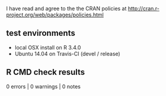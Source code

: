 I have read and agree to the the CRAN policies at
http://cran.r-project.org/web/packages/policies.html

## test environments

- local OSX install on R 3.4.0
- Ubuntu 14.04 on Travis-CI (devel / release)

## R CMD check results

0 errors | 0 warnings | 0 notes